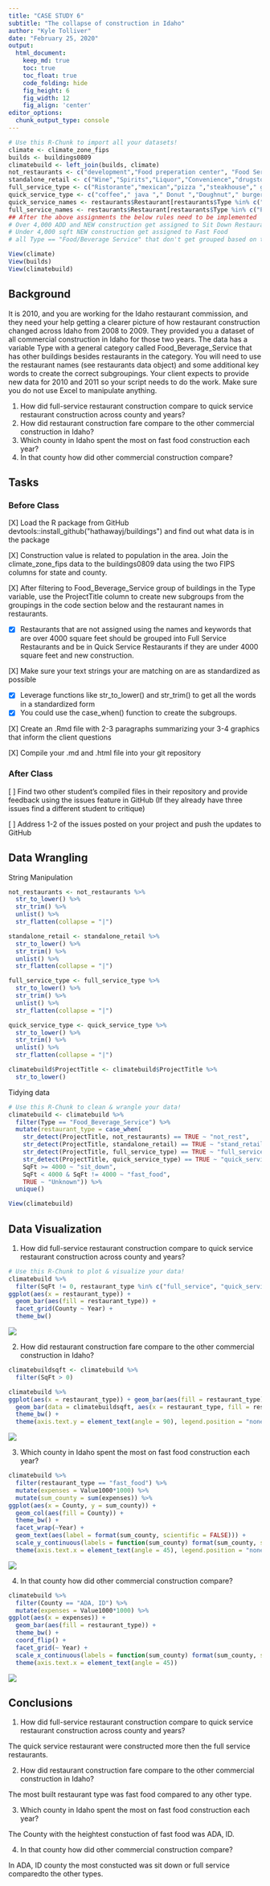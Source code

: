 ```yaml
---
title: "CASE STUDY 6"
subtitle: "The collapse of construction in Idaho"
author: "Kyle Tolliver"
date: "February 25, 2020"
output:
  html_document:  
    keep_md: true
    toc: true
    toc_float: true
    code_folding: hide
    fig_height: 6
    fig_width: 12
    fig_align: 'center'
editor_options: 
  chunk_output_type: console
---
```







```r
# Use this R-Chunk to import all your datasets!
climate <- climate_zone_fips
builds <- buildings0809
climatebuild <- left_join(builds, climate)
not_restaurants <- c("development","Food preperation center", "Food Services center","bakery","Grocery","conceession","Cafeteria", "lunchroom","school","facility"," hall ")
standalone_retail <- c("Wine","Spirits","Liquor","Convenience","drugstore","Flying J", "Rite Aid ","walgreens ","Love's Travel ")
full_service_type <- c("Ristorante","mexican","pizza ","steakhouse"," grill ","buffet","tavern"," bar ","waffle","italian","steak house")
quick_service_type <- c("coffee"," java "," Donut ","Doughnut"," burger ","Ice Cream ","custard ","sandwich ","fast food "," bagel ")
quick_service_names <- restaurants$Restaurant[restaurants$Type %in% c("coffee","Ice Cream","Fast Food")]
full_service_names <- restaurants$Restaurant[restaurants$Type %in% c("Pizza","Casual Dining","Fast Casual")]
## After the above assignments the below rules need to be implemented
# Over 4,000 ADD and NEW construction get assigned to Sit Down Restaurants
# Under 4,000 sqft NEW construction get assigned to Fast Food
# all Type == "Food/Beverage Service" that don't get grouped based on the above are called "Unknown"
```


```r
View(climate)
View(builds)
View(climatebuild)
```

## Background

It is 2010, and you are working for the Idaho restaurant commission, and they need your help getting a clearer picture of how restaurant construction changed across Idaho from 2008 to 2009. They provided you a dataset of all commercial construction in Idaho for those two years. The data has a variable Type with a general category called Food_Beverage_Service that has other buildings besides restaurants in the category. You will need to use the restaurant names (see restaurants data object) and some additional key words to create the correct subgroupings. Your client expects to provide new data for 2010 and 2011 so your script needs to do the work. Make sure you do not use Excel to manipulate anything.

1. How did full-service restaurant construction compare to quick service restaurant construction across county and years?
2. How did restaurant construction fare compare to the other commercial construction in Idaho?
3. Which county in Idaho spent the most on fast food construction each year?
4. In that county how did other commercial construction compare?

## Tasks
### Before Class

[X] Load the R package from GitHub devtools::install_github("hathawayj/buildings") and find out what data is in the package

[X] Construction value is related to population in the area. Join the climate_zone_fips data to the buildings0809 data using the two FIPS columns for state and county.

[X] After filtering to Food_Beverage_Service group of buildings in the Type variable, use the ProjectTitle column to create new subgroups from the groupings in the code section below and the restaurant names in restaurants.

* [X] Restaurants that are not assigned using the names and keywords that are over 4000 square feet should be grouped into Full Service Restaurants and be in Quick Service Restaurants if they are under 4000 square feet and new construction.

[X] Make sure your text strings your are matching on are as standardized as possible

* [X] Leverage functions like str_to_lower() and str_trim() to get all the words in a standardized form
* [X] You could use the case_when() function to create the subgroups.

[X] Create an .Rmd file with 2-3 paragraphs summarizing your 3-4 graphics that inform the client questions

[X] Compile your .md and .html file into your git repository

### After Class

[ ] Find two other student’s compiled files in their repository and provide feedback using the issues feature in GitHub (If they already have three issues find a different student to critique)

[ ] Address 1-2 of the issues posted on your project and push the updates to GitHub

## Data Wrangling

String Manipulation


```r
not_restaurants <- not_restaurants %>% 
  str_to_lower() %>% 
  str_trim() %>% 
  unlist() %>% 
  str_flatten(collapse = "|")

standalone_retail <- standalone_retail %>% 
  str_to_lower() %>% 
  str_trim() %>% 
  unlist() %>% 
  str_flatten(collapse = "|")

full_service_type <- full_service_type %>% 
  str_to_lower() %>% 
  str_trim() %>% 
  unlist() %>% 
  str_flatten(collapse = "|")

quick_service_type <- quick_service_type %>% 
  str_to_lower() %>% 
  str_trim() %>% 
  unlist() %>% 
  str_flatten(collapse = "|")

climatebuild$ProjectTitle <- climatebuild$ProjectTitle %>% 
  str_to_lower() 
```

Tidying data


```r
# Use this R-Chunk to clean & wrangle your data!
climatebuild <- climatebuild %>% 
  filter(Type == "Food_Beverage_Service") %>% 
  mutate(restaurant_type = case_when(
    str_detect(ProjectTitle, not_restaurants) == TRUE ~ "not_rest",
    str_detect(ProjectTitle, standalone_retail) == TRUE ~ "stand_retail",
    str_detect(ProjectTitle, full_service_type) == TRUE ~ "full_service",
    str_detect(ProjectTitle, quick_service_type) == TRUE ~ "quick_service", 
    SqFt >= 4000 ~ "sit_down", 
    SqFt < 4000 & SqFt != 4000 ~ "fast_food",
    TRUE ~ "Unknown")) %>% 
  unique()
```


```r
View(climatebuild)
```

## Data Visualization

1. How did full-service restaurant construction compare to quick service restaurant construction across county and years?


```r
# Use this R-Chunk to plot & visualize your data!
climatebuild %>%
  filter(SqFt != 0, restaurant_type %in% c("full_service", "quick_service")) %>% 
ggplot(aes(x = restaurant_type)) +
  geom_bar(aes(fill = restaurant_type)) +
  facet_grid(County ~ Year) +
  theme_bw()
```

![](CS6_files/figure-html/plot1-1.png)<!-- -->

2. How did restaurant construction fare compare to the other commercial construction in Idaho?


```r
climatebuildsqft <- climatebuild %>% 
  filter(SqFt > 0)

climatebuild %>%     
ggplot(aes(x = restaurant_type)) + geom_bar(aes(fill = restaurant_type)) + 
  geom_bar(data = climatebuildsqft, aes(x = restaurant_type, fill = restaurant_type)) + 
  theme_bw() +
  theme(axis.text.y = element_text(angle = 90), legend.position = "none")
```

![](CS6_files/figure-html/plot2-1.png)<!-- -->

3. Which county in Idaho spent the most on fast food construction each year?


```r
climatebuild %>%  
  filter(restaurant_type == "fast_food") %>% 
  mutate(expenses = Value1000*1000) %>%
  mutate(sum_county = sum(expenses)) %>%
ggplot(aes(x = County, y = sum_county)) + 
  geom_col(aes(fill = County)) +
  theme_bw() + 
  facet_wrap(~Year) +
  geom_text(aes(label = format(sum_county, scientific = FALSE))) +
  scale_y_continuous(labels = function(sum_county) format(sum_county, scientific = FALSE)) + 
  theme(axis.text.x = element_text(angle = 45), legend.position = "none")
```

![](CS6_files/figure-html/plot3-1.png)<!-- -->

4. In that county how did other commercial construction compare?


```r
climatebuild %>%  
  filter(County == "ADA, ID") %>% 
  mutate(expenses = Value1000*1000) %>%
ggplot(aes(x = expenses)) + 
  geom_bar(aes(fill = restaurant_type)) +
  theme_bw() + 
  coord_flip() + 
  facet_grid(~ Year) + 
  scale_x_continuous(labels = function(sum_county) format(sum_county, scientific = FALSE)) + 
  theme(axis.text.x = element_text(angle = 45))
```

![](CS6_files/figure-html/plot4-1.png)<!-- -->

## Conclusions

1. How did full-service restaurant construction compare to quick service restaurant construction across county and years?

The quick service restaurant were constructed more then the full service restaurants. 

2. How did restaurant construction fare compare to the other commercial construction in Idaho?

The most built restaurant type was fast food compared to any other type.  

3. Which county in Idaho spent the most on fast food construction each year?

The County with the heightest constuction of fast food was ADA, ID.

4. In that county how did other commercial construction compare?

In ADA, ID county the most constucted was sit down or full service comparedto the other types. 
